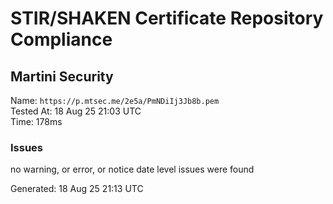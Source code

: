 # STIR/SHAKEN Certificate Repository Compliance

## Martini Security

Name: `https://p.mtsec.me/2e5a/PmNDiIj3Jb8b.pem`\
Tested At: 18 Aug 25 21:03 UTC\
Time: 178ms

### Issues

no warning, or error, or notice date level issues were found

Generated: 18 Aug 25 21:13 UTC
